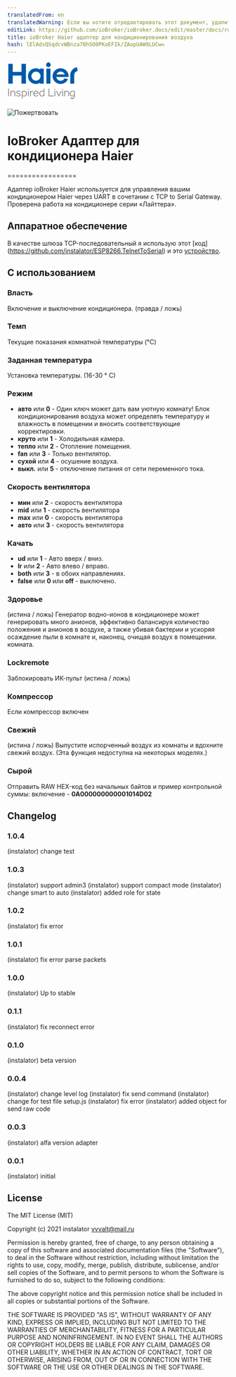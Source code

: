```yaml
---
translatedFrom: en
translatedWarning: Если вы хотите отредактировать этот документ, удалите поле «translatedFrom», в противном случае этот документ будет снова автоматически переведен
editLink: https://github.com/ioBroker/ioBroker.docs/edit/master/docs/ru/adapterref/iobroker.haier/README.md
title: ioBroker Haier адаптер для кондиционирования воздуха
hash: lElAdsQSqdcvWBnza70hSO0PKoEFIk/ZAopUAW9LUCw=
---
```

![Логотип](../../../en/adapterref/iobroker.haier/admin/haier_admin.png)

![Пожертвовать](https://img.shields.io/badge/Donate-PayPal-green.svg)

# IoBroker Адаптер для кондиционера Haier
=================

Адаптер ioBroker Haier используется для управления вашим кондиционером Haier через UART в сочетании с TCP to Serial Gateway.
Проверена работа на кондиционере серии «Лайттера».

## Аппаратное обеспечение
В качестве шлюза TCP-последовательный я использую этот [код] (https://github.com/instalator/ESP8266.TelnetToSerial) и это [устройство](https://blog.instalator.ru/archives/433).

## С использованием
### Власть
Включение и выключение кондиционера. (правда / ложь)

### Темп
Текущие показания комнатной температуры (°C)

### Заданная температура
Установка температуры. (16-30 ° С)

### Режим
* **авто** или **0** - Один ключ может дать вам уютную комнату! Блок кондиционирования воздуха может определять температуру и влажность в помещении и вносить соответствующие корректировки.
* **круто** или **1** - Холодильная камера.
* **тепло** или **2** - Отопление помещения.
* **fan** или **3** - Только вентилятор.
* **сухой** или **4** - осушение воздуха.
* **выкл.** или **5** - отключение питания от сети переменного тока.

### Скорость вентилятора
* **мин** или **2** - скорость вентилятора
* **mid** или **1** - скорость вентилятора
* **max** или **0** - скорость вентилятора
* **авто** или **3** - скорость вентилятора

### Качать
* **ud** или **1** - Авто вверх / вниз.
* **lr** или **2** - Авто влево / вправо.
* **both** или **3** - в обоих направлениях.
* **false** или **0** или **off** - выключено.

### Здоровье
(истина / ложь) Генератор водно-ионов в кондиционере может генерировать много анионов, эффективно балансируя количество положения и анионов в воздухе, а также убивая бактерии и ускоряя осаждение пыли в комнате и, наконец, очищая воздух в помещении. комната.

### Lockremote
Заблокировать ИК-пульт (истина / ложь)

### Компрессор
Если компрессор включен

### Свежий
(истина / ложь) Выпустите испорченный воздух из комнаты и вдохните свежий воздух.
(Эта функция недоступна на некоторых моделях.)

### Сырой
Отправить RAW HEX-код без начальных байтов и пример контрольной суммы: включение - **0A000000000001014D02**

## Changelog

### 1.0.4
   (instalator) change test

### 1.0.3
   (instalator) support admin3
   (instalator) support compact mode
   (instalator) change smart to auto
   (instalator) added role for state

### 1.0.2
   (instalator) fix error

### 1.0.1
   (instalator) fix error parse packets

### 1.0.0
   (instalator) Up to stable

### 0.1.1
   (instalator) fix reconnect error

### 0.1.0
   (instalator) beta version

### 0.0.4
  (instalator) change level log
  (instalator) fix send command
  (instalator) change for test file setup.js
  (instalator) fix error
  (instalator) added object for send raw code
  
### 0.0.3
  (instalator) alfa version adapter

### 0.0.1
  (instalator) initial

## License
The MIT License (MIT)

Copyright (c) 2021 instalator <vvvalt@mail.ru>

Permission is hereby granted, free of charge, to any person obtaining a copy
of this software and associated documentation files (the "Software"), to deal
in the Software without restriction, including without limitation the rights
to use, copy, modify, merge, publish, distribute, sublicense, and/or sell
copies of the Software, and to permit persons to whom the Software is
furnished to do so, subject to the following conditions:

The above copyright notice and this permission notice shall be included in all
copies or substantial portions of the Software.

THE SOFTWARE IS PROVIDED "AS IS", WITHOUT WARRANTY OF ANY KIND, EXPRESS OR
IMPLIED, INCLUDING BUT NOT LIMITED TO THE WARRANTIES OF MERCHANTABILITY,
FITNESS FOR A PARTICULAR PURPOSE AND NONINFRINGEMENT. IN NO EVENT SHALL THE
AUTHORS OR COPYRIGHT HOLDERS BE LIABLE FOR ANY CLAIM, DAMAGES OR OTHER
LIABILITY, WHETHER IN AN ACTION OF CONTRACT, TORT OR OTHERWISE, ARISING FROM,
OUT OF OR IN CONNECTION WITH THE SOFTWARE OR THE USE OR OTHER DEALINGS IN THE
SOFTWARE.

